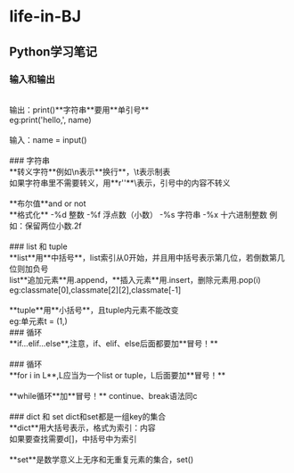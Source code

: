 # life-in-BJ
## Python学习笔记  
### 输入和输出  
<br>
输出：print()**字符串**要用**单引号**<br>
eg:print('hello,', name)<br>
<br>
输入：name = input()<br>
<br>
### 字符串
<br>
**转义字符**例如\n表示**换行**，\t表示制表<br>
如果字符串里不需要转义，用**r''**\表示，引号中的内容不转义<br>
<br>
**布尔值**and or not
<br>
**格式化**
-%d 整数    
-%f 浮点数（小数）   
-%s 字符串    
-%x 十六进制整数    
例如：保留两位小数.2f<br>
<br>
### list 和 tuple
<br>
**list**用**中括号**，list索引从0开始，并且用中括号表示第几位，若倒数第几位则加负号<br>
list**追加元素**用.append，**插入元素**用.insert，删除元素用.pop(i)<br>
eg:classmate[0],classmate[2][2],classmate[-1]<br>
<br>
**tuple**用**小括号**，且tuple内元素不能改变<br>
eg:单元素t = (1,)
<br>
### 循环
<br>
**if...elif...else**,注意，if、elif、else后面都要加**冒号！**<br>
<br>
### 循环
<br>
**for i in L**,L应当为一个list or tuple，L后面要加**冒号！**<br>
<br>
**while循环**加**冒号！** continue、break语法同c<br>
<br>
### dict 和 set
dict和set都是一组key的集合<br>
**dict**用大括号表示，格式为索引：内容<br>
如果要查找需要d[]，中括号中为索引<br>
<br>
**set**是数学意义上无序和无重复元素的集合，set()<br>








